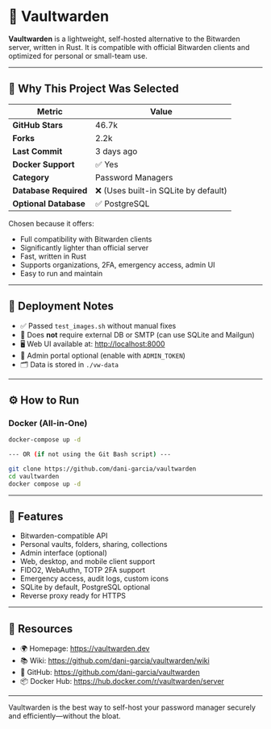 # 🔐 Vaultwarden

**Vaultwarden** is a lightweight, self-hosted alternative to the Bitwarden server, written in Rust. It is compatible with official Bitwarden clients and optimized for personal or small-team use.

---

## 📌 Why This Project Was Selected

| Metric                   | Value                       |
|--------------------------|-----------------------------|
| **GitHub Stars**         | 46.7k                       |
| **Forks**                | 2.2k                        |
| **Last Commit**          | 3 days ago                  |
| **Docker Support**       | ✅ Yes                      |
| **Category**             | Password Managers           |
| **Database Required**    | ❌ (Uses built-in SQLite by default) |
| **Optional Database**    | ✅ PostgreSQL               |

Chosen because it offers:
- Full compatibility with Bitwarden clients
- Significantly lighter than official server
- Fast, written in Rust
- Supports organizations, 2FA, emergency access, admin UI
- Easy to run and maintain

---

## 🧪 Deployment Notes

- ✅ Passed `test_images.sh` without manual fixes
- 🔁 Does **not** require external DB or SMTP (can use SQLite and Mailgun)
- 🖥️ Web UI available at: [http://localhost:8000](http://localhost:8000)
- 🔐 Admin portal optional (enable with `ADMIN_TOKEN`)
- 🗂️ Data is stored in `./vw-data`

---

## ⚙️ How to Run

### Docker (All-in-One)

```bash
docker-compose up -d

--- OR (if not using the Git Bash script) ---

git clone https://github.com/dani-garcia/vaultwarden
cd vaultwarden
docker compose up -d
```

---

## 🔧 Features

- Bitwarden-compatible API
- Personal vaults, folders, sharing, collections
- Admin interface (optional)
- Web, desktop, and mobile client support
- FIDO2, WebAuthn, TOTP 2FA support
- Emergency access, audit logs, custom icons
- SQLite by default, PostgreSQL optional
- Reverse proxy ready for HTTPS

---

## 🔗 Resources

- 🌍 Homepage: https://vaultwarden.dev
- 📚 Wiki: https://github.com/dani-garcia/vaultwarden/wiki
- 🐙 GitHub: https://github.com/dani-garcia/vaultwarden
- 📦 Docker Hub: https://hub.docker.com/r/vaultwarden/server

---

Vaultwarden is the best way to self-host your password manager securely and efficiently—without the bloat.

